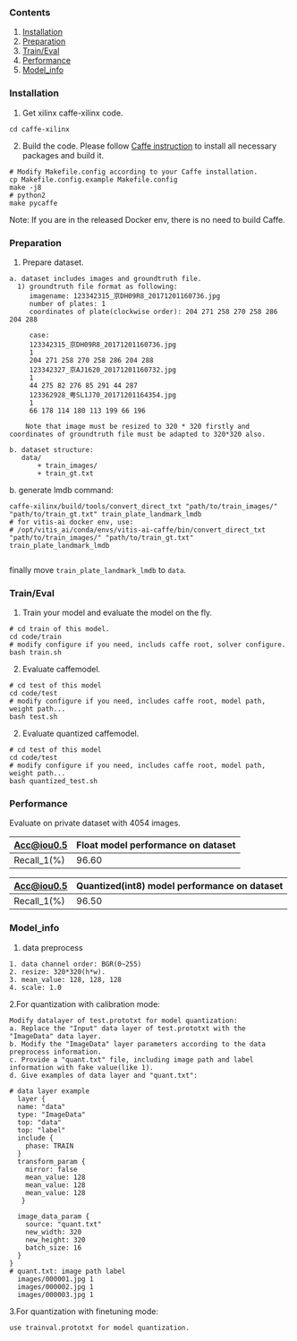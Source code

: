 ### Contents
1. [Installation](#installation)
2. [Preparation](#preparation)
3. [Train/Eval](#traineval)
4. [Performance](#performance)
5. [Model_info](#model_info)  

### Installation
1. Get xilinx caffe-xilinx code. 
  ```shell
  cd caffe-xilinx
  ```

2. Build the code. Please follow [Caffe instruction](http://caffe.berkeleyvision.org/installation.html) to install all necessary packages and build it.
  ```shell
  # Modify Makefile.config according to your Caffe installation.
  cp Makefile.config.example Makefile.config
  make -j8
  # python2
  make pycaffe
  ```
  Note: If you are in the released Docker env, there is no need to build Caffe.

### Preparation

1. Prepare dataset.
  ```  
  a. dataset includes images and groundtruth file.
    1) groundtruth file format as following:
       imagename: 123342315_京DH09R8_20171201160736.jpg
       number of plates: 1
       coordinates of plate(clockwise order): 204 271 258 270 258 286 204 288

       case:
       123342315_京DH09R8_20171201160736.jpg
       1
       204 271 258 270 258 286 204 288
       123342327_京AJ1620_20171201160732.jpg
       1
       44 275 82 276 85 291 44 287
       123362928_粤SL1J70_20171201164354.jpg
       1
       66 178 114 180 113 199 66 196

      Note that image must be resized to 320 * 320 firstly and coordinates of groundtruth file must be adapted to 320*320 also. 

  b. dataset structure:
     data/
         + train_images/
         + train_gt.txt
  ```
  b. generate lmdb command:
  ```
  caffe-xilinx/build/tools/convert_direct_txt "path/to/train_images/" "path/to/train_gt.txt" train_plate_landmark_lmdb
  # for vitis-ai docker env, use:
  # /opt/vitis_ai/conda/envs/vitis-ai-caffe/bin/convert_direct_txt "path/to/train_images/" "path/to/train_gt.txt" train_plate_landmark_lmdb
  

  ```
  finally move `train_plate_landmark_lmdb` to `data`.

### Train/Eval
1. Train your model and evaluate the model on the fly.
  ```shell
  # cd train of this model.
  cd code/train
  # modify configure if you need, includs caffe root, solver configure.
  bash train.sh 
  ```

2. Evaluate caffemodel.
  ```shell
  # cd test of this model
  cd code/test
  # modify configure if you need, includes caffe root, model path, weight path... 
  bash test.sh
  ```

2. Evaluate quantized caffemodel.
  ```shell
  # cd test of this model
  cd code/test
  # modify configure if you need, includes caffe root, model path, weight path... 
  bash quantized_test.sh
  ```


### Performance

Evaluate on private dataset with 4054 images.  

|Acc@iou0.5 |Float model performance on dataset| 
|----|----|
|Recall_1(%)|96.60|


|Acc@iou0.5 |Quantized(int8) model performance on dataset| 
|----|----|
|Recall_1(%)|96.50|


### Model_info

1. data preprocess
```
1. data channel order: BGR(0~255)                  
2. resize: 320*320(h*w).
3. mean_value: 128, 128, 128
4. scale: 1.0
```
2.For quantization with calibration mode:
  ```
  Modify datalayer of test.prototxt for model quantization:
  a. Replace the "Input" data layer of test.prototxt with the "ImageData" data layer.
  b. Modify the "ImageData" layer parameters according to the data preprocess information.
  c. Provide a "quant.txt" file, including image path and label information with fake value(like 1).
  d. Give examples of data layer and "quant.txt":

  # data layer example
    layer {
    name: "data"
    type: "ImageData"
    top: "data"
    top: "label"
    include {
      phase: TRAIN
    }
    transform_param {
      mirror: false
      mean_value: 128
      mean_value: 128
      mean_value: 128
     }

    image_data_param {
      source: "quant.txt"
      new_width: 320 
      new_height: 320
      batch_size: 16
    }
  }
  # quant.txt: image path label
    images/000001.jpg 1
    images/000002.jpg 1
    images/000003.jpg 1

  ```
3.For quantization with finetuning mode: 
  ```
  use trainval.prototxt for model quantization.
  ```

